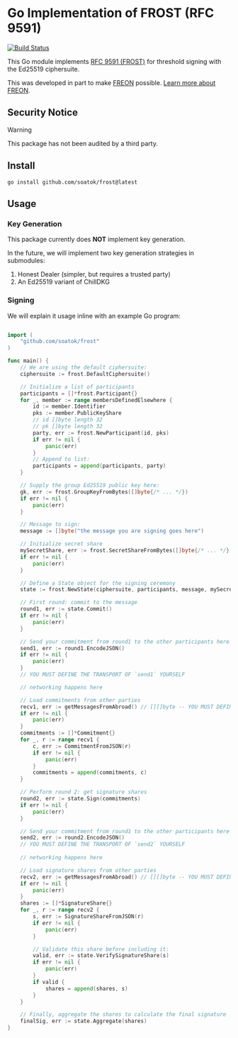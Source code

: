 # Go Implementation of FROST (RFC 9591)

[![Build Status](https://github.com/soatok/frost/actions/workflows/ci.yml/badge.svg)](https://github.com/soatok/frost/actions/workflows/ci.yml)

This Go module implements [RFC 9591 (FROST)](https://www.rfc-editor.org/rfc/rfc9591.html) for threshold signing
with the Ed25519 ciphersuite.

This was developed in part to make [FREON](https://github.com/soatok/freon) possible.
[Learn more about FREON](https://soatok.blog/2025/08/09/improving-geographical-resilience-for-distributed-open-source-teams-with-freon/).

## Security Notice

> [!WARNING]
>
> This package has not been audited by a third party.

## Install

```terminal
go install github.com/soatok/frost@latest
```

## Usage

### Key Generation

This package currently does **NOT** implement key generation.

In the future, we will implement two key generation strategies in submodules:

1. Honest Dealer (simpler, but requires a trusted party)
2. An Ed25519 variant of ChillDKG

### Signing

We will explain it usage inline with an example Go program:

```go

import (
	"github.com/soatok/frost"
)

func main() {
	// We are using the default ciphersuite:
	ciphersuite := frost.DefaultCiphersuite()

	// Initialize a list of participants
	participants = []*frost.Participant{}
	for _, member := range membersDefinedElsewhere {
		id := member.Identifier
		pks := member.PublicKeyShare
		// id []byte length 32
		// pk []byte length 32
		party, err := frost.NewParticipant(id, pks)
		if err != nil {
			panic(err)
		}
		// Append to list:
		participants = append(participants, party)
	}

	// Supply the group Ed25519 public key here:
	gk, err := frost.GroupKeyFromBytes([]byte{/* ... */})
	if err != nil {
		panic(err)
	}

	// Message to sign:
	message := []byte("the message you are signing goes here")

	// Initialize secret share
	mySecretShare, err := frost.SecretShareFromBytes([]byte{/* ... */}, []byte{/* ... */})
	if err != nil {
		panic(err)
	}

	// Define a State object for the signing ceremony
	state := frost.NewState(ciphersuite, participants, message, mySecretShare)

	// First round: commit to the message
	round1, err := state.Commit()
	if err != nil {
		panic(err)
	}

	// Send your commitment from round1 to the other participants here
	send1, err := round1.EncodeJSON()
	if err != nil {
		panic(err)
	}
	// YOU MUST DEFINE THE TRANSPORT OF `send1` YOURSELF

	// networking happens here

	// Load commitments from other parties
	recv1, err := getMessagesFromAbroad() // [][]byte -- YOU MUST DEFINE THIS YOURSELF
	if err != nil {
		panic(err)
	}
	commitments := []*Commitment{}
	for _, r := range recv1 {
		c, err := CommitmentFromJSON(r)
		if err != nil {
			panic(err)
		}
		commitments = append(commitments, c)
	}

	// Perform round 2: get signature shares
	round2, err := state.Sign(commitments)
	if err != nil {
		panic(err)
	}

	// Send your commitment from round1 to the other participants here
	send2, err := round2.EncodeJSON()
	// YOU MUST DEFINE THE TRANSPORT OF `send2` YOURSELF
	
	// networking happens here

	// Load signature shares from other parties
	recv2, err := getMessagesFromAbroad() // [][]byte -- YOU MUST DEFINE THIS YOURSELF
	if err != nil {
		panic(err)
	}
	shares := []*SignatureShare{}
	for _, r := range recv2 {
		s, err := SignatureShareFromJSON(r)
		if err != nil {
			panic(err)
		}

		// Validate this share before including it:
		valid, err := state.VerifySignatureShare(s)
		if err != nil {
			panic(err)
		}
		if valid {
			shares = append(shares, s)
		}
	}

	// Finally, aggregate the shares to calculate the final signature
	finalSig, err := state.Aggregate(shares)
}
```
